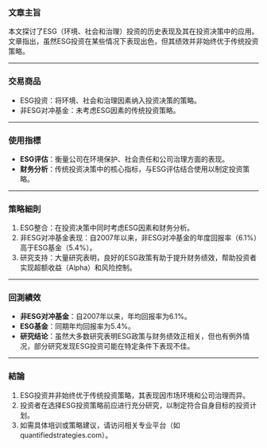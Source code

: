 ### 文章主旨  
本文探讨了ESG（环境、社会和治理）投资的历史表现及其在投资决策中的应用。文章指出，虽然ESG投资在某些情况下表现出色，但其绩效并非始终优于传统投资策略。

---

### 交易商品  
- ESG投资：将环境、社会和治理因素纳入投资决策的策略。  
- 非ESG对冲基金：未考虑ESG因素的传统投资策略。

---

### 使用指標  
- **ESG评估**：衡量公司在环境保护、社会责任和公司治理方面的表现。  
- **财务分析**：传统投资决策中的核心指标，与ESG评估结合使用以制定投资策略。

---

### 策略細則  
1. ESG整合：在投资决策中同时考虑ESG因素和财务分析。  
2. 非ESG对冲基金表现：自2007年以来，非ESG对冲基金的年度回报率（6.1%）高于ESG基金（5.4%）。  
3. 研究支持：大量研究表明，良好的ESG政策有助于提升财务绩效，帮助投资者实现超额收益（Alpha）和风险控制。

---

### 回測績效  
- **非ESG对冲基金**：自2007年以来，年均回报率为6.1%。  
- **ESG基金**：同期年均回报率为5.4%。  
- **研究结论**：虽然大多数研究表明ESG政策与财务绩效正相关，但也有例外情况，部分研究发现ESG投资可能在特定条件下表现不佳。

---

### 結論  
1. ESG投资并非始终优于传统投资策略，其表现因市场环境和公司治理而异。  
2. 投资者在选择ESG投资策略前应进行充分研究，以制定符合自身目标的投资计划。  
3. 如需具体培训或策略建议，请访问相关专业平台（如quantifiedstrategies.com）。
